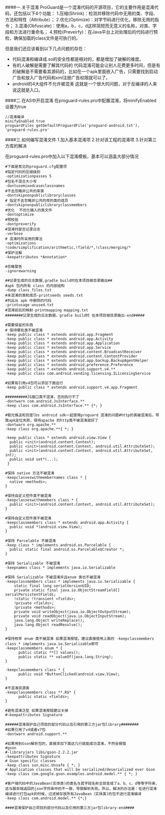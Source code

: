 ####一.关于混淆
ProGuard是一个混淆代码的开源项目，它的主要作用是混淆代码，还包括以下4个功能：
1.压缩(Shrink)：检测并移除代码中无用的类、字段、方法和特性（Attribute）；
2.优化(Optimize)：对字节码进行优化，移除无用的指令；
3.混淆(Obfuscate)：使用a，b，c，d这样简短而无意义的名称，对类、字段和方法进行重命名；
4.预检(Preveirfy)：在Java平台上对处理后的代码进行预检，确保加载的class文件是可执行的。

但是我们还应该看到以下几点问题的存在：
- 代码混淆和编译成.so的安全性都是相对的，都是增加了破解的难度。
- 有的人破解是需要了解其代码的 代码混淆可能会让别人花费更多时间，但是有的破解是不需要看其源码的，比如在一个apk里面嵌入广告，只需要找到启动广告和放入广告代码和xml注册广告权限就可以了。
- android的4大组件不允许被混淆 这就是一个很大的问题，对于反编译的人来说这就是入口。

####二.在AS中开启混淆
在proguard-rules.pro中配置混淆，将minifyEnabled设置为true

    //混淆编译
    minifyEnabled true
    proguardFiles getDefaultProguardFile('proguard-android.txt'), 'proguard-rules.pro'

####三.如何编写混淆文件
1.加入基本混淆项
2.针对该工程的混淆项
3.针对第三方库的解决

在proguard-rules.pro中加入以下混淆模板，基本可以涵盖大部分情况

    #下面是常见的proguard.cfg配置项
    #指定代码的压缩级别
    -optimizationpasses 5
    #包名不混合大小写
    -dontusemixedcaseclassnames
    #不去忽略非公共的库类
    -dontskipnonpubliclibraryclasses
    # 指定不去忽略非公共的库的类的成员
    -dontskipnonpubliclibraryclassmembers
    #优化  不优化输入的类文件
    -dontoptimize
    #预校验
    -dontpreverify
    #混淆时是否记录日志
    -verbose
    # 混淆时所采用的算法
    -optimizations !code/simplification/arithmetic,!field/*,!class/merging/*
    #保护注解
    -keepattributes *Annotation*

    #忽略警告
    -ignorewarning

    ##记录生成的日志数据,gradle build时在本项目根目录输出##
    #apk 包内所有 class 的内部结构
    -dump class_files.txt
    #未混淆的类和成员-printseeds seeds.txt
    #列出从 apk 中删除的代码
    -printusage unused.txt
    #混淆前后的映射-printmapping mapping.txt
    ########记录生成的日志数据，gradle build时 在本项目根目录输出-end#####

    #需要保留的东西
    # 保持哪些类不被混淆
    -keep public class * extends android.app.Fragment
    -keep public class * extends android.app.Activity
    -keep public class * extends android.app.Application
    -keep public class * extends android.app.Service
    -keep public class * extends android.content.BroadcastReceiver
    -keep public class * extends android.content.ContentProvider
    -keep public class * extends android.app.backup.BackupAgentHelper
    -keep public class * extends android.preference.Preference
    -keep public class * extends android.support.v4.**
    -keep public class com.android.vending.licensing.ILicensingService

    #如果有引用v4包可以添加下面这行
    -keep public class * extends android.support.v4.app.Fragment

    ##########JS接口类不混淆，否则执行不了
    -dontwarn com.android.JsInterface.**
    -keep class com.android.JsInterface.** {*; }

    #极光推送和百度lbs android sdk一起使用proguard 混淆的问题#http的类被混淆后，导致apk定位失败，保持apache 的http类不被混淆就好了
    -dontwarn org.apache.**
    -keep class org.apache.**{ *; }

    -keep public class * extends android.view.View {        
      public <init>(android.content.Context);        
      public <init>(android.content.Context, android.util.AttributeSet);        
      public <init>(android.content.Context, android.util.AttributeSet, int);
      public void set*(...);    
     }

    #保持 native 方法不被混淆
    -keepclasseswithmembernames class * {        
      native <methods>;    
    }

    #保持自定义控件类不被混淆
    -keepclasseswithmembers class * {        
      public <init>(android.content.Context, android.util.AttributeSet);    
    }

    #保持自定义控件类不被混淆
    -keepclassmembers class * extends android.app.Activity {       
      public void *(android.view.View);    
    }

    #保持 Parcelable 不被混淆
    -keep class * implements android.os.Parcelable {      
      public static final android.os.Parcelable$Creator *;    
    }

    #保持 Serializable 不被混淆
    -keepnames class * implements java.io.Serializable

    #保持 Serializable 不被混淆并且enum 类也不被混淆
    -keepclassmembers class * implements java.io.Serializable {        
        static final long serialVersionUID;        
        private static final java.io.ObjectStreamField[] serialPersistentFields;
        !static !transient <fields>;        
        !private <fields>;        
        !private <methods>;        
        private void writeObject(java.io.ObjectOutputStream);        
        private void readObject(java.io.ObjectInputStream);        
        java.lang.Object writeReplace();        
        java.lang.Object readResolve();    
    }

    #保持枚举 enum 类不被混淆 如果混淆报错，建议直接使用上面的 -keepclassmembers class * implements java.io.Serializable即可
    -keepclassmembers enum * {        
          public static **[] values();        
          public static ** valueOf(java.lang.String);    
    }

    -keepclassmembers class * {        
          public void *ButtonClicked(android.view.View);    
    }

    #不混淆资源类
    -keepclassmembers class **.R$* {        
          public static <fields>;    
    }

    #避免混淆泛型 如果混淆报错建议关掉    
    #–keepattributes Signature

    ######混淆保护自己项目的部分代码以及引用的第三方jar包library########
    #如果引用了v4或者v7包
    -dontwarn android.support.**
    
    #如果用到Gson解析包的，直接添加下面这几行就能成功混淆，不然会报错    
    #gson    
    #-libraryjars libs/gson-2.2.2.jar    
    -keepattributes Signature    
    # Gson specific classes    
    -keep class sun.misc.Unsafe { *; }    
    # Application classes that will be serialized/deserialized over Gson    
    -keep class com.google.gson.examples.android.model.** { *; }  
  
    #客户端代码中的JavaBean(实体类)的类名与其字段名称全部变成了a、b、c、d等等字符串，这与服务端返回的json字符串中的不一致，导致解析失败。所以，解决的办法是：在进行混淆编译进行打包apk的时候，过滤掉存放所有JavaBean（实体类)的包不进行混淆编译      
    -keep class com.android.model.** {*;}

    ####混淆保护自己项目的部分代码以及引用的第三方jar包library-end####